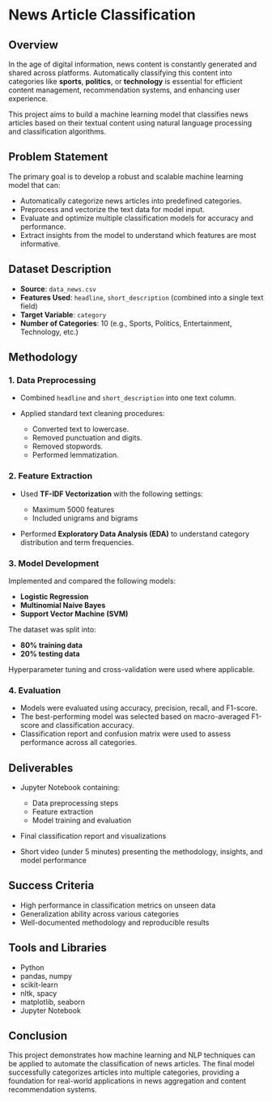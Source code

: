 # News Article Classification

## Overview

In the age of digital information, news content is constantly generated and shared across platforms. Automatically classifying this content into categories like **sports**, **politics**, or **technology** is essential for efficient content management, recommendation systems, and enhancing user experience.

This project aims to build a machine learning model that classifies news articles based on their textual content using natural language processing and classification algorithms.

## Problem Statement

The primary goal is to develop a robust and scalable machine learning model that can:

* Automatically categorize news articles into predefined categories.
* Preprocess and vectorize the text data for model input.
* Evaluate and optimize multiple classification models for accuracy and performance.
* Extract insights from the model to understand which features are most informative.

## Dataset Description

* **Source**: `data_news.csv`
* **Features Used**: `headline`, `short_description` (combined into a single text field)
* **Target Variable**: `category`
* **Number of Categories**: 10 (e.g., Sports, Politics, Entertainment, Technology, etc.)

## Methodology

### 1. Data Preprocessing

* Combined `headline` and `short_description` into one text column.
* Applied standard text cleaning procedures:

  * Converted text to lowercase.
  * Removed punctuation and digits.
  * Removed stopwords.
  * Performed lemmatization.

### 2. Feature Extraction

* Used **TF-IDF Vectorization** with the following settings:

  * Maximum 5000 features
  * Included unigrams and bigrams
* Performed **Exploratory Data Analysis (EDA)** to understand category distribution and term frequencies.

### 3. Model Development

Implemented and compared the following models:

* **Logistic Regression**
* **Multinomial Naive Bayes**
* **Support Vector Machine (SVM)**

The dataset was split into:

* **80% training data**
* **20% testing data**

Hyperparameter tuning and cross-validation were used where applicable.

### 4. Evaluation

* Models were evaluated using accuracy, precision, recall, and F1-score.
* The best-performing model was selected based on macro-averaged F1-score and classification accuracy.
* Classification report and confusion matrix were used to assess performance across all categories.

## Deliverables

* Jupyter Notebook containing:

  * Data preprocessing steps
  * Feature extraction
  * Model training and evaluation
* Final classification report and visualizations
* Short video (under 5 minutes) presenting the methodology, insights, and model performance

## Success Criteria

* High performance in classification metrics on unseen data
* Generalization ability across various categories
* Well-documented methodology and reproducible results

## Tools and Libraries

* Python
* pandas, numpy
* scikit-learn
* nltk, spacy
* matplotlib, seaborn
* Jupyter Notebook

## Conclusion

This project demonstrates how machine learning and NLP techniques can be applied to automate the classification of news articles. The final model successfully categorizes articles into multiple categories, providing a foundation for real-world applications in news aggregation and content recommendation systems.

